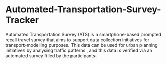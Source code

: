 # Automated-Transportation-Survey-Tracker
Automated Transportation Survey (ATS) is a smartphone-based prompted recall travel survey that aims to support data collection initiatives for transport-modelling purposes. This data can be used for urban planning initiatives by analysing traffic patterns , and this data is verified via an automated survey filled by the participants.
